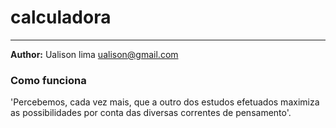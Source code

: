 # calculadora

---
**Author:** Ualison lima <ualison@gmail.com>

### Como funciona 
'Percebemos, cada vez mais, que a outro dos estudos efetuados maximiza as possibilidades por conta das diversas correntes de pensamento'.
